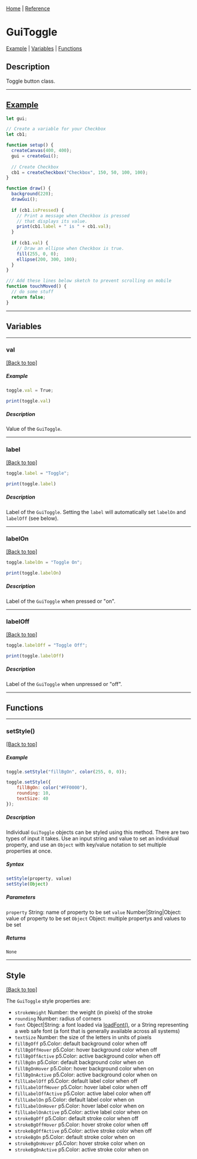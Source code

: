 [Home](../README.md) | [Reference](REFERENCE.md)

# GuiToggle
[Example](#example) | [Variables](#variables) | [Functions](#functions)

## Description
Toggle button class.

-----

## [Example](https://editor.p5js.org/L05/sketches/WUVbr_uqV)
```javascript
let gui;

// Create a variable for your Checkbox
let cb1;

function setup() {
  createCanvas(400, 400);
  gui = createGui();
  
  // Create Checkbox
  cb1 = createCheckbox("Checkbox", 150, 50, 100, 100);
}

function draw() {
  background(220);
  drawGui();
  
  if (cb1.isPressed) {
    // Print a message when Checkbox is pressed
    // that displays its value.
    print(cb1.label + " is " + cb1.val);
  }
  
  if (cb1.val) {
    // Draw an ellipse when Checkbox is true.
    fill(255, 0, 0);
    ellipse(200, 300, 100);
  }
}

/// Add these lines below sketch to prevent scrolling on mobile
function touchMoved() {
  // do some stuff
  return false;
}
```

-----

## Variables

-----

### val
[[Back to top]](#guitoggle)

##### Example
```javascript
toggle.val = True;

print(toggle.val)
```

##### Description
Value of the `GuiToggle`.

-----

### label
[[Back to top]](#guitoggle)

```javascript
toggle.label = "Toggle";

print(toggle.label)
```

##### Description
Label of the `GuiToggle`. Setting the `label` will automatically set `labelOn` and `labelOff` (see below).

-----

### labelOn
[[Back to top]](#guitoggle)

```javascript
toggle.labelOn = "Toggle On";

print(toggle.labelOn)
```

##### Description
Label of the `GuiToggle` when pressed or "on".

-----


### labelOff
[[Back to top]](#guitoggle)

```javascript
toggle.labelOff = "Toggle Off";

print(toggle.labelOff)
```

##### Description
Label of the `GuiToggle` when unpressed or "off".

-----

## Functions

-----
### setStyle()
[[Back to top]](#guitoggle)

##### Example
```javascript
toggle.setStyle("fillBgOn", color(255, 0, 0));
```
```javascript
toggle.setStyle({
    fillBgOn: color("#FF0000"),
    rounding: 10,
    textSize: 40
});
```

##### Description
Individual `GuiToggle` objects can be styled using this method. There are two types of input it takes. Use an input string and value to set an individual property, and use an `Object` with key/value notation to set multiple properties at once.

##### Syntax
```javascript
setStyle(property, value)
setStyle(Object)
```

##### Parameters
`property` String: name of property to be set
`value` Number|String|Object: value of property to be set
`Object` Object: multiple propertys and values to be set

##### Returns
`None`

-----

## Style
[[Back to top]](#guitoggle)

The `GuiToggle` style properties are:
* `strokeWeight` Number: the weight (in pixels) of the stroke
* `rounding` Number: radius of corners
* `font` Object|String: a font loaded via [loadFont()](https://p5js.org/reference/#/p5/loadFont), or a String representing a web safe font (a font that is generally available across all systems)
* `textSize` Number: the size of the letters in units of pixels
* `fillBgOff` p5.Color: default background color when off
* `fillBgOffHover` p5.Color: hover background color when off
* `fillBgOffActive` p5.Color: active background color when off
* `fillBgOn` p5.Color: default background color when on
* `fillBgOnHover` p5.Color: hover background color when on
* `fillBgOnActive` p5.Color: active background color when on
* `fillLabelOff` p5.Color: default label color when off
* `fillLabelOffHover` p5.Color: hover label color when off
* `fillLabelOffActive` p5.Color: active label color when off
* `fillLabelOn` p5.Color: default label color when on
* `fillLabelOnHover` p5.Color: hover label color when on
* `fillLabelOnActive` p5.Color: active label color when on
* `strokeBgOff` p5.Color: default stroke color when off
* `strokeBgOffHover` p5.Color: hover stroke color when off
* `strokeBgOffActive` p5.Color: active stroke color when off
* `strokeBgOn` p5.Color: default stroke color when on
* `strokeBgOnHover` p5.Color: hover stroke color when on
* `strokeBgOnActive` p5.Color: active stroke color when on